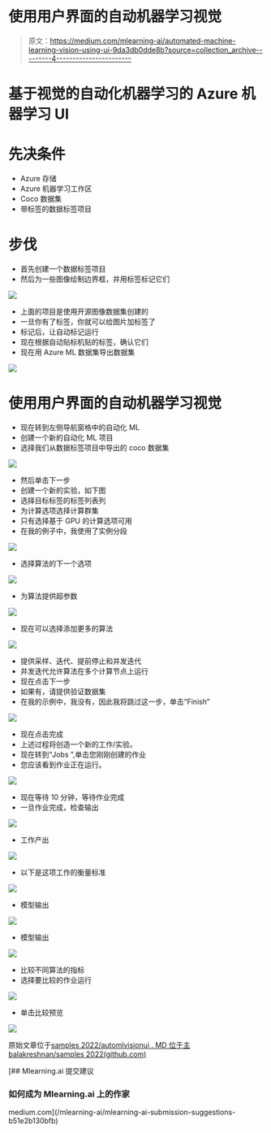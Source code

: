 # 使用用户界面的自动机器学习视觉

> 原文：<https://medium.com/mlearning-ai/automated-machine-learning-vision-using-ui-9da3db0dde8b?source=collection_archive---------4----------------------->

# 基于视觉的自动化机器学习的 Azure 机器学习 UI

# 先决条件

*   Azure 存储
*   Azure 机器学习工作区
*   Coco 数据集
*   带标签的数据标签项目

# 步伐

*   首先创建一个数据标签项目
*   然后为一些图像绘制边界框，并用标签标记它们

![](img/b79f3b8c5ac068996403d9738736bf00.png)

*   上面的项目是使用开源图像数据集创建的
*   一旦你有了标签，你就可以给图片加标签了
*   标记后，让自动标记运行
*   现在根据自动贴标机贴的标签，确认它们
*   现在用 Azure ML 数据集导出数据集

![](img/2cc42376c08c294f52cb4cd2e6dea2e0.png)

# 使用用户界面的自动机器学习视觉

*   现在转到左侧导航窗格中的自动化 ML
*   创建一个新的自动化 ML 项目
*   选择我们从数据标签项目中导出的 coco 数据集

![](img/8139778053241f80c8ed809ef2517529.png)

*   然后单击下一步
*   创建一个新的实验，如下图
*   选择目标标签的标签列表列
*   为计算选项选择计算群集
*   只有选择基于 GPU 的计算选项可用
*   在我的例子中，我使用了实例分段

![](img/d90701b0ff97dd77e23fceaf1ead22d5.png)

*   选择算法的下一个选项

![](img/e9544bf7c6bf3465895fd24969ed0882.png)

*   为算法提供超参数

![](img/911b69cd84e4f22e1e18339d0a917f15.png)

*   现在可以选择添加更多的算法

![](img/2b57417a9008fe8a56bb1d2498a2e18a.png)

*   提供采样、迭代、提前停止和并发迭代
*   并发迭代允许算法在多个计算节点上运行
*   现在点击下一步
*   如果有，请提供验证数据集
*   在我的示例中，我没有，因此我将跳过这一步，单击“Finish”

![](img/33556d9c4f6d64b77de8eb0adae69775.png)

*   现在点击完成
*   上述过程将创造一个新的工作/实验。
*   现在转到“Jobs ”,单击您刚刚创建的作业
*   您应该看到作业正在运行。

![](img/60503244b5eb4219a78cf1044ce69f0f.png)

*   现在等待 10 分钟，等待作业完成
*   一旦作业完成，检查输出

![](img/345325e083a6460187d278323de6880d.png)

*   工作产出

![](img/70cd8e077e2667605d6c4e4ac220d206.png)

*   以下是这项工作的衡量标准

![](img/a6a2b455d70a372a3a27ff8395a398e1.png)

*   模型输出

![](img/f11f07445b2331c22111ce43b481fd87.png)

*   模型输出

![](img/1588082d224ae681c62477ce6a4c763f.png)

*   比较不同算法的指标
*   选择要比较的作业运行

![](img/fdf57c9b124bc9e16e43ae8b02cdb2b2.png)

*   单击比较预览

![](img/8cc4bcad00e4e4a1aa8652d2eff715c3.png)

原始文章位于[samples 2022/automlvisionui . MD 位于主 balakreshnan/samples 2022(github.com)](https://github.com/balakreshnan/Samples2022/blob/main/AzureML/automlvisionui.md)

[](/mlearning-ai/mlearning-ai-submission-suggestions-b51e2b130bfb) [## Mlearning.ai 提交建议

### 如何成为 Mlearning.ai 上的作家

medium.com](/mlearning-ai/mlearning-ai-submission-suggestions-b51e2b130bfb)